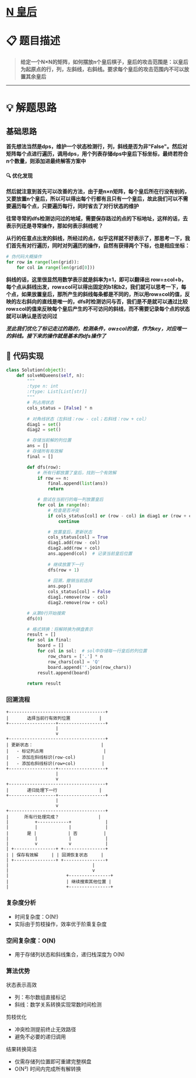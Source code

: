 # [N 皇后](https://leetcode.cn/problems/n-queens/)

# 📋 题目描述
> **给定一个N×N的矩阵，如何摆放n个皇后棋子，皇后的攻击范围是：以皇后为起原点的行，列，左斜线，右斜线。要求每个皇后的攻击范围内不可以放置其余皇后**

---

# 💡 解题思路

## 基础思路
**首先想法当然是dps，维护一个状态检测行，列，斜线是否为非"False"。然后对矩阵每个点进行遍历，调用dps，用个列表存储dps中皇后下标坐标，最终若符合n个数量，则添加进最终解答方案中**

#### 🔍 优化发现
**然后就注意到首先可以改善的方法，由于是n×n矩阵，每个皇后所在行没有别的，又要放置n个皇后，所以可以得出每个行都有且只有一个皇后，故此我们可以不需要遍历每个点，只要遍历每行，同时省去了对行状态的维护**

**往常寻常的dfs检测访问过的地域，需要保存路过的点的下标地址，这样的话，去表示列还是寻常操作，那如何表示斜线呢？**

**从行的任意点出发的斜线，所经过的点，似乎这样就不好表示了，那思考一下，我们首先有对行遍历，同时对列遍历的操作，自然有获得两个下标，也是相应坐标：**
```python
# 伪代码大概操作
for row in range(len(grid)):
    for col in range(len(grid[0]))
```
**斜线的话，这里很显然用数学表示就是斜率为±1，即可以翻译出 row=±col+b，每个点从斜线出发，row±col可以得出固定的b1和b2，我们就可以思考一下，每个点，如果放置皇后，那所产生的斜线每条都是不同的，所以用row±col的值，反映的左右斜向的直线是唯一的，dfs时检测访问与否，我们是不是就可以通过比较row±col的值来反映每个皇后产生的不可访问的斜线，而不需要记录每个点的状态就可以确认是否访问过**

​​***至此我们优化了标记走过的路的，检测条件，ow±col的值，作为key，对应唯一的斜线。接下来的操作就是基本的dfs操作了***

## 📝 代码实现
```python
class Solution(object):
    def solveNQueens(self, n):
        """
        :type n: int
        :rtype: List[List[str]]
        """
        # 列占用状态
        cols_status = [False] * n
        
        # 对角线状态（左斜线：row - col；右斜线：row + col）
        diag1 = set()
        diag2 = set()

        # 存储当前解的列位置
        ans = []
        # 存储所有有效解
        final = []

        def dfs(row):
            # 所有行都放置了皇后，找到一个有效解
            if row == n:
                final.append(list(ans))
                return

            # 尝试在当前行的每一列放置皇后
            for col in range(n):
                # 检查是否冲突
                if cols_status[col] or (row - col) in diag1 or (row + col) in diag2:
                    continue

                # 放置皇后，更新状态
                cols_status[col] = True
                diag1.add(row - col)
                diag2.add(row + col)
                ans.append(col)  # 记录当前皇后位置
                
                # 继续放置下一行
                dfs(row + 1)
                
                # 回溯，撤销当前选择
                ans.pop()
                cols_status[col] = False
                diag1.remove(row - col)
                diag2.remove(row + col)

        # 从第0行开始搜索
        dfs(0)

        # 格式转换：将解转换为棋盘表示
        result = []
        for sol in final:
            board = []
            for col in sol:  # sol中存储每一行皇后的列位置
                row_chars = ['.'] * n
                row_chars[col] = 'Q'
                board.append(''.join(row_chars))
            result.append(board)
            
        return result
```


### 回溯流程
```text
+-------------------------------------+
|       选择当前行有效列位置           |
+------------------+------------------+
                   |
                   v
+-------------------------------------+
| 更新状态：                          |
|   - 标记列占用                       |
|   - 添加左斜线标识(row-col)          |
|   - 添加右斜线标识(row+col)          |
+------------------+------------------+
                   |
                   v
+-------------------------------------+
|       递归处理下一行                |
+------------------+------------------+
                   |
                   v
+-------------------------------------+
|      所有行处理完成？               |
|          +------------+             |
|          |            |             |
|       是 |            | 否          |
|          |            |             |
|          v            v             |
| +----------------+ +----------------+
| | 保存有效解     | | 回溯恢复状态     |
| +----------------+ +----------------+
|                                |
|                                v
|                      +----------------+
|                      | 继续搜索其他位置 |
|                      +----------------+
```

### 复杂度分析
* 时间复杂度：O(N!)
* 实际由于剪枝操作，效率优于阶乘复杂度

### 空间复杂度：O(N)
* 用于存储列状态和斜线集合，递归栈深度为 O(N)

### 算法优势
状态表示高效
* 列：布尔数组直接标记
* 斜线：数学关系转换实现常数时间检测
  
剪枝优化
* 冲突检测提前终止无效路径
* 避免不必要的递归调用
  
结果转换简洁
* 仅需存储列位置即可重建完整棋盘
* O(N²) 时间内完成所有解转换

